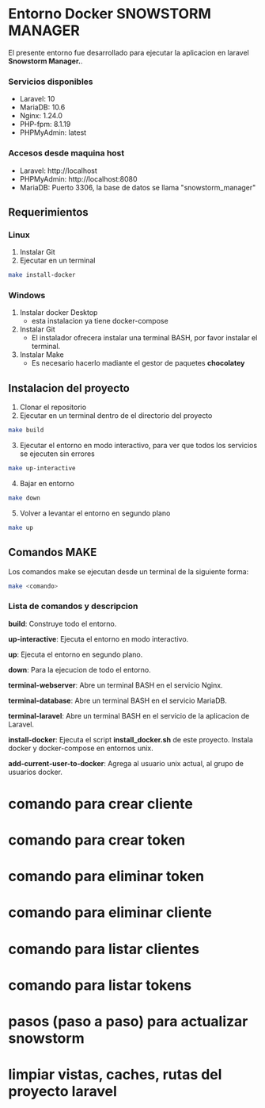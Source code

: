# Entorno Docker SNOWSTORM MANAGER

El presente entorno fue desarrollado para ejecutar la aplicacion en laravel **Snowstorm Manager.**.

### Servicios disponibles
- Laravel: 10
- MariaDB: 10.6
- Nginx: 1.24.0
- PHP-fpm: 8.1.19
- PHPMyAdmin: latest

### Accesos desde maquina host
- Laravel: http://localhost
- PHPMyAdmin: http://localhost:8080
- MariaDB: Puerto 3306, la base de datos se llama "snowstorm_manager"

## Requerimientos

### Linux

1. Instalar Git
2. Ejecutar en un terminal
```bash
make install-docker
```

### Windows

1. Instalar docker Desktop
    - esta instalacion ya tiene docker-compose
2. Instalar Git
    - El instalador ofrecera instalar una terminal BASH, por favor instalar el terminal.
3. Instalar Make
    - Es necesario hacerlo madiante el gestor de paquetes __chocolatey__

## Instalacion del proyecto
1. Clonar el repositorio
2. Ejecutar en un terminal dentro de el directorio del proyecto
```bash
make build
```
3. Ejecutar el entorno en modo interactivo, para ver que todos los servicios se ejecuten sin errores
```bash
make up-interactive
```
4. Bajar en entorno
```bash
make down
```
5. Volver a levantar el entorno en segundo plano
```bash
make up
```

## Comandos MAKE

Los comandos make se ejecutan desde un terminal de la siguiente forma:
```bash
make <comando>
```

### Lista de comandos y descripcion

**build**: Construye todo el entorno.

**up-interactive**: Ejecuta el entorno en modo interactivo.

**up**: Ejecuta el entorno en segundo plano.

**down**: Para la ejecucion de todo el entorno.

**terminal-webserver**: Abre un terminal BASH en el servicio Nginx.

**terminal-database**: Abre un terminal BASH en el servicio MariaDB.

**terminal-laravel**: Abre un terminal BASH en el servicio de la aplicacion de Laravel.

**install-docker**: Ejecuta el script __install_docker.sh__ de este proyecto. Instala docker y docker-compose en entornos unix.

**add-current-user-to-docker**: Agrega al usuario unix actual, al grupo de usuarios docker.

# comando para crear cliente

# comando para crear token

# comando para eliminar token

# comando para eliminar cliente

# comando para listar clientes

# comando para listar tokens

# pasos (paso a paso) para actualizar snowstorm

# limpiar vistas, caches, rutas del proyecto laravel
